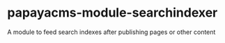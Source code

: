 # papayacms-module-searchindexer
A module to feed search indexes after publishing pages or other content
